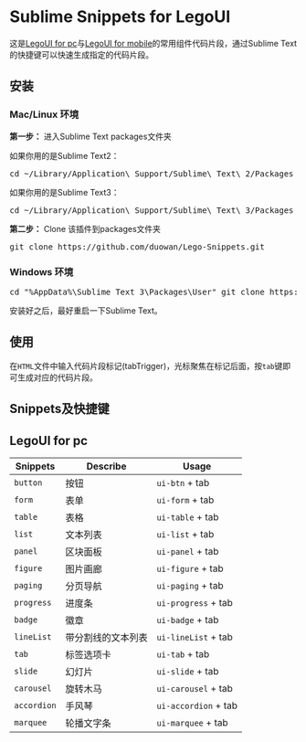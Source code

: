 # Sublime Snippets for LegoUI
这是[LegoUI for pc](https://github.com/duowan/LegoUI-pc)与[LegoUI for mobile](https://github.com/duowan/LegoUI-mobi)的常用组件代码片段，通过Sublime Text的快捷键可以快速生成指定的代码片段。

## 安装

### Mac/Linux 环境

**第一步：** 进入Sublime Text packages文件夹

如果你用的是Sublime Text2：

<pre>cd ~/Library/Application\ Support/Sublime\ Text\ 2/Packages</pre>

如果你用的是Sublime Text3：

<pre>cd ~/Library/Application\ Support/Sublime\ Text\ 3/Packages</pre>

**第二步：**  Clone 该插件到packages文件夹

<pre>git clone https://github.com/duowan/Lego-Snippets.git</pre>

### Windows 环境

<pre>cd "%AppData%\Sublime Text 3\Packages\User" git clone https://github.com/duowan/Lego-Snippets.git</pre>


安装好之后，最好重启一下Sublime Text。


## 使用

在`HTML`文件中输入代码片段标记(tabTrigger)，光标聚焦在标记后面，按`tab`键即可生成对应的代码片段。


## Snippets及快捷键

## LegoUI for pc

Snippets | Describe | Usage
----|----|----
`button` | 按钮 | `ui-btn` + tab
`form` | 表单 | `ui-form` + tab
`table` | 表格 | `ui-table` + tab
`list` | 文本列表 | `ui-list` + tab
`panel` | 区块面板 | `ui-panel` + tab
`figure` | 图片画廊 | `ui-figure` + tab
`paging` | 分页导航 | `ui-paging` + tab
`progress` | 进度条 | `ui-progress` + tab
`badge` | 徽章 | `ui-badge` + tab
`lineList` | 带分割线的文本列表 | `ui-lineList` + tab
`tab` | 标签选项卡 | `ui-tab` + tab
`slide` | 幻灯片 | `ui-slide` + tab
`carousel` | 旋转木马 | `ui-carousel` + tab
`accordion` | 手风琴 | `ui-accordion` + tab
`marquee` | 轮播文字条 | `ui-marquee` + tab


